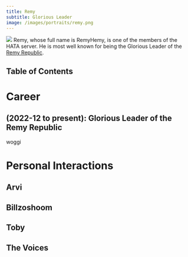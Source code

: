 ```yaml
---
title: Remy
subtitle: Glorious Leader
image: /images/portraits/remy.png
---
```


![](https://s.namemc.com/2d/skin/face.png?id=535ea16de06fd2d0&scale=10)
Remy, whose full name is RemyHemy, is one of the members of the HATA server.
He is most well known for being the Glorious Leader of the [Remy Republic](Remy%20Republic.md).

## Table of Contents

# Career
## (2022-12 to present): Glorious Leader of the Remy Republic
woggi

# Personal Interactions
## Arvi
## Billzoshoom
## Toby
## The Voices